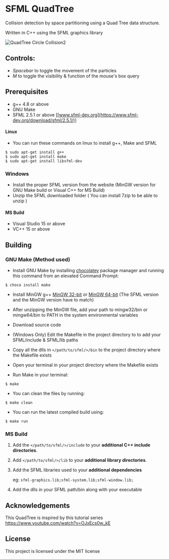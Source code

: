 # SFML QuadTree
Collision detection by space partitioning using a Quad Tree data structure.

Written in C++ using the SFML graphics library

![QuadTree Circle Collision2](https://user-images.githubusercontent.com/117018553/230356184-5a31a253-b3ce-405f-8954-cba2953ef321.gif)

## Controls:
- *Spacebar* to toggle the movement of the particles
- *M* to toggle the visibility & function of the mouse's box query

## Prerequisites
- g++ 4.8 or above
- GNU Make
- SFML 2.5.1 or above [[www.sfml-dev.org](https://www.sfml-dev.org/download/sfml/2.5.1/)]

#### Linux
- You can run these commands on linux to install g++, Make and SFML

```
$ sudo apt-get install g++
$ sudo apt-get install make
$ sudo apt-get install libsfml-dev
```

### Windows
- Install the proper SFML version from the website (MinGW version for GNU Make build or Visual C++ for MS Build)
- Unzip the SFML downloaded folder ( You can install 7zip to be able to unzip )

#### MS Build
- Visual Studio 15 or above
- VC++ 15 or above


## Building

### GNU Make (Method used)

- Install GNU Make by installing [chocolatey](https://chocolatey.org/install#individual) package manager  and running this command from an elevated Command Prompt:
```
$ choco install make
```
- Install MinGW g++ [MinGW 32-bit](https://sourceforge.net/projects/mingw-w64/files/Toolchains%20targetting%20Win32/Personal%20Builds/mingw-builds/7.3.0/threads-posix/dwarf/i686-7.3.0-release-posix-dwarf-rt_v5-rev0.7z/download) or [MinGW 64-bit](https://sourceforge.net/projects/mingw-w64/files/Toolchains%20targetting%20Win64/Personal%20Builds/mingw-builds/7.3.0/threads-posix/seh/x86_64-7.3.0-release-posix-seh-rt_v5-rev0.7z/download) (The SFML version and the MinGW version have to match)

- After unzipping the MinGW file, add your path to mingw32/bin or mingw64/bin to PATH in the system environmental variables

- Download source code

- (Windows Only) Edit the Makefile in the project directory to to add your SFML/include & SFML/lib paths

- Copy all the dlls in `</path/to/sfml/>/bin` to the project directory where the Makefile exists

- Open your terminal in your project directory where the Makefile exists

- Run Make in your terminal:

```
$ make
```
- You can clean the files by running:
```
$ make clean
```
- You can run the latest compiled build using:
```
$ make run
```

### MS Build

1. Add the `</path/to/sfml/>/include` to your **additional C++ include directories**.
2. Add `</path/to/sfml/>/lib` to your **additional library directories**.
3. Add the SFML libraries used to your **additional dependencies**

   eg:
   ``
   sfml-graphics.lib;sfml-system.lib;sfml-window.lib;
   ``

4. Add the dlls in your SFML path/bin along with your executable

## Acknowledgements

This QuadTree is inspired by this tutorial series https://www.youtube.com/watch?v=OJxEcs0w_kE

## License

This project is licensed under the MIT license
